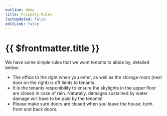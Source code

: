 ```yaml
---
outline: deep
title: Friendly Rules
lastUpdated: false
editLink: false
---
```


# {{ $frontmatter.title }}

We have some simple rules that we want tenants to abide by, detailed below:
- The office to the right when you enter, as well as the storage room (next door on the right) is off limits to tenants.
- It is the tenants responibility to ensure the skylights in the upper floor are closed in case of rain. Naturally, damages sustained by water damage will have to be paid by the tenants!
- Please make sure doors are closed when you leave the house, both front and back doors.
